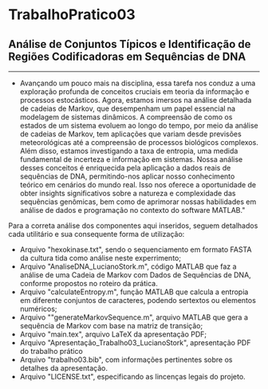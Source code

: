 # TrabalhoPratico03
## Análise de Conjuntos Típicos e Identificação de Regiões Codificadoras em Sequências de DNA 
-----------------------------------------------
* Avançando um pouco mais na disciplina, essa tarefa nos conduz a uma exploração profunda de conceitos cruciais em teoria da informação e processos estocásticos. Agora, estamos imersos na análise detalhada de cadeias de Markov, que desempenham um papel essencial na modelagem de sistemas dinâmicos. A compreensão de como os estados de um sistema evoluem ao longo do tempo, por meio da análise de cadeias de Markov, tem aplicações que variam desde previsões meteorológicas até a compreensão de processos biológicos complexos. Além disso, estamos investigando a taxa de entropia, uma medida fundamental de incerteza e informação em sistemas. Nossa análise desses conceitos é enriquecida pela aplicação a dados reais de sequências de DNA, permitindo-nos aplicar nosso conhecimento teórico em cenários do mundo real. Isso nos oferece a oportunidade de obter insights significativos sobre a natureza e complexidade das sequências genômicas, bem como de aprimorar nossas habilidades em análise de dados e programação no contexto do software MATLAB."

Para a correta análise dos componentes aqui inseridos, seguem detalhados cada utilitário e sua consequente forma de utilização: 

* Arquivo "hexokinase.txt", sendo o sequenciamento em formato FASTA da cultura tida como análise neste experrimento;
* Arquivo "AnaliseDNA_LucianoStork.m", código MATLAB que faz a análise de uma Cadeia de Markov com Dados de Sequências de DNA, conforme propostos no roteiro da prática.
* Arquivo "calculateEntropy.m", função MATLAB que calcula a entropia em diferente conjuntos de caracteres, podendo sertextos ou elementos numéricos;
* Arquivo ""generateMarkovSequence.m", arquivo MATLAB que gera a sequência de Markov com base na matriz de transição;
* Arquivo "main.tex", arquivo LaTeX da apresentação PDF;
* Arquivo "Apresentação_Trabalho03_LucianoStork", apresentação PDF do trabalho prático      
* Arquivo "trabalho03.bib", com informações pertinentes sobre os detalhes da apresentação.
* Arquivo "LICENSE.txt", especificando as lincenças legais do projeto.
